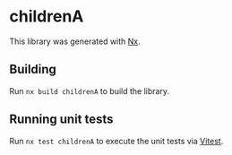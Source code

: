 # childrenA

This library was generated with [Nx](https://nx.dev).

## Building

Run `nx build childrenA` to build the library.

## Running unit tests

Run `nx test childrenA` to execute the unit tests via [Vitest](https://vitest.dev/).
